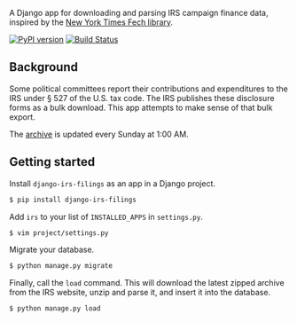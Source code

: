 A Django app for downloading and parsing IRS campaign finance data, inspired by the [New York Times Fech library](https://github.com/NYTimes/Fech).

[![PyPI version](https://badge.fury.io/py/django-irs-filings.svg)](http://badge.fury.io/py/django-irs-filings)
[![Build Status](https://travis-ci.org/sahilchinoy/django-irs-filings.svg?branch=master)](https://travis-ci.org/sahilchinoy/django-irs-filings)

Background
---------------
Some political committees report their contributions and expenditures to the IRS under § 527 of the U.S. tax code. The IRS publishes these disclosure forms as a bulk download. This app attempts to make sense of that bulk export.

The [archive](http://forms.irs.gov/app/pod/dataDownload/dataDownload) is updated every Sunday at 1:00 AM. 

Getting started
---------------

Install `django-irs-filings` as an app in a Django project.

```bash
$ pip install django-irs-filings
```

Add `irs` to your list of `INSTALLED_APPS` in `settings.py`.

```bash
$ vim project/settings.py
```

Migrate your database.

```bash
$ python manage.py migrate
```

Finally, call the `load` command. This will download the latest zipped archive from the IRS website, unzip and parse it, and insert it into the database.

```bash
$ python manage.py load
```
